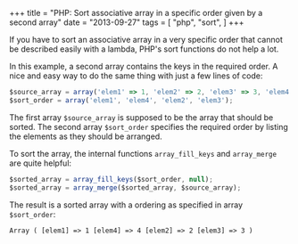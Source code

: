 +++
title = "PHP: Sort associative array in a specific order given by a second array"
date = "2013-09-27"
tags = [
    "php",
    "sort",
]
+++

If you have to sort an associative array in a very specific order that cannot be described easily with a lambda,
PHP's sort functions do not help a lot.
<!--more-->

In this example, a second array contains the keys in the required order.
A nice and easy way to do the same thing with just a few lines of code:

```js
$source_array = array('elem1' => 1, 'elem2' => 2, 'elem3' => 3, 'elem4' => 4);
$sort_order = array('elem1', 'elem4', 'elem2', 'elem3');
```

The first array `$source_array` is supposed to be the array that should be sorted.
The second array `$sort_order` specifies the required order by listing the elements as they should be arranged.

To sort the array, the internal functions `array_fill_keys` and `array_merge` are quite helpful:

```js
$sorted_array = array_fill_keys($sort_order, null);
$sorted_array = array_merge($sorted_array, $source_array);
```

The result is a sorted array with a ordering as specified in array `$sort_order`:

```
Array ( [elem1] => 1 [elem4] => 4 [elem2] => 2 [elem3] => 3 )
```
